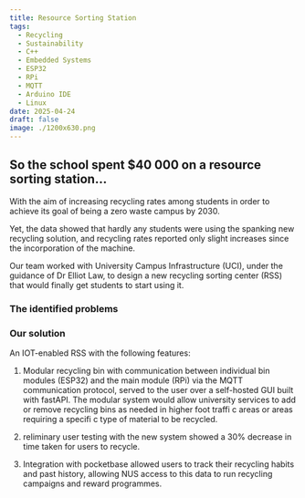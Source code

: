 ```yaml
---
title: Resource Sorting Station
tags:
  - Recycling
  - Sustainability
  - C++
  - Embedded Systems
  - ESP32
  - RPi
  - MQTT
  - Arduino IDE
  - Linux
date: 2025-04-24
draft: false
image: ./1200x630.png
---
```

## So the school spent $40 000 on a resource sorting station...

With the aim of increasing recycling rates among students in order to achieve its goal of being a zero waste campus by 2030.

Yet, the data showed that hardly any students were using the spanking new recycling solution, and recycling rates reported only slight increases since the incorporation of the machine.

Our team worked with University Campus Infrastructure (UCI), under the guidance of Dr Elliot Law, to design a new recycling sorting center (RSS) that would finally get students to start using it.

### The identified problems

### Our solution

An IOT-enabled RSS with the following features:

1.  Modular recycling bin with communication between individual bin modules (ESP32) and the main module (RPi) via the MQTT communication protocol, served to the user over a self-hosted GUI built with fastAPI. The modular system would allow university services to add or remove recycling bins as needed in higher foot traffi c areas or areas requiring a specifi c type of material to be recycled.
    
2.  reliminary user testing with the new system showed a 30% decrease in time taken for users to recycle.
    
3.  Integration with pocketbase allowed users to track their recycling habits and past history, allowing NUS access to this data to run recycling campaigns and reward programmes.